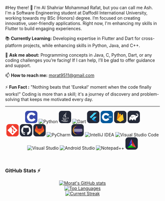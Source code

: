 #Hey there! 👋 I'm Al Shahriar Mohammad Rafat, but you can call me Ash.
I'm a Software Engineering student at Daffodil International University, working towards my BSc (Honors) degree. I’m focused on creating innovative, user-friendly applications. Right now, I'm enhancing my skills in Flutter to build engaging experiences.

📚 **Currently Learning:** Developing expertise in Flutter and Dart for cross-platform projects, while enhancing skills in Python, Java, and C++.

💬 **Ask me about:** Programming concepts in Java, C, Python, Dart, or any coding challenges you’re facing! If I can help, I’ll be glad to offer guidance and support.

📫 **How to reach me:** morat9511@gmail.com

⚡ **Fun Fact :** "Nothing beats that 'Eureka!' moment when the code finally works!" Coding is more than a skill; it's a journey of discovery and problem-solving that keeps me motivated every day.

---

<div align="center">

<img src="https://raw.githubusercontent.com/tandpfun/skill-icons/main/icons/C.svg" width="40" height="40" alt="C" />
<img src="https://raw.githubusercontent.com/yurijserrano/Github-Profile-Readme-Logos/master/programming%20languages/python.svg" width="40" height="40" alt="Python"/>
<img src="https://raw.githubusercontent.com/tandpfun/skill-icons/main/icons/Java-Dark.svg" width="40" height="40" alt="Java" />
<img src="https://raw.githubusercontent.com/yurijserrano/Github-Profile-Readme-Logos/master/programming%20languages/dart.svg" width="40" height="40" alt="Dart"/>
<img src="https://github.com/tandpfun/skill-icons/blob/main/icons/Flutter-Dark.svg" width="40" height="40" alt="Flutter"/>
<img src="https://raw.githubusercontent.com/tandpfun/skill-icons/main/icons/CPP.svg" width="40" height="40" alt="C++" />
<img src="https://github.com/tandpfun/skill-icons/blob/main/icons/Firebase-Dark.svg" width="40" height="40" alt="Firebase"/>
<img src="https://github.com/tandpfun/skill-icons/blob/main/icons/Gradle-Dark.svg" width="40" height="40" alt="Gradle"/>

</div>

<div align="center">

<img src="https://raw.githubusercontent.com/tandpfun/skill-icons/main/icons/Git.svg" width="40" height="40" alt="Git" />
<img src="https://github.com/tandpfun/skill-icons/blob/main/icons/Github-Dark.svg" width="40" height="40" alt="GitHub"/>
<img src="https://github.com/tandpfun/skill-icons/blob/main/icons/GitLab-Dark.svg" width="40" height="40" alt="GitLab"/>
<img src="https://raw.githubusercontent.com/yurijserrano/Github-Profile-Readme-Logos/master/ides/pycharm.svg" width="40" height="40" alt="PyCharm"/>
<img src="https://github.com/tandpfun/skill-icons/blob/main/icons/Eclipse-Dark.svg" width="40" height="40" alt="Eclipse" />
<img src="https://raw.githubusercontent.com/yurijserrano/Github-Profile-Readme-Logos/master/ides/intellij.svg" width="40" height="40" alt="IntelliJ IDEA"/>
<img src="https://raw.githubusercontent.com/yurijserrano/Github-Profile-Readme-Logos/master/text%20editors/vscode.svg" width="40" height="40" alt="Visual Studio Code"/>
<img src="https://raw.githubusercontent.com/yurijserrano/Github-Profile-Readme-Logos/master/ides/vs-studio.svg" width="40" height="40" alt="Visual Studio"/>
<img src="https://raw.githubusercontent.com/yurijserrano/Github-Profile-Readme-Logos/master/ides/android-studio.svg" width="40" height="40" alt="Android Studio"/>
<img src="https://raw.githubusercontent.com/yurijserrano/Github-Profile-Readme-Logos/master/text%20editors/notepad%2B%2B.png" width="40" height="40" alt="Notepad++"/>
<img src="https://github.com/tandpfun/skill-icons/blob/main/icons/CMake-Dark.svg" width="40" height="40" alt="CMake"/>

</div>

<br> <!-- Add space before stats -->
### GitHub Stats ⚡
<div align="center">
    <a href="https://github.com/as-morat">
        <img src="https://github-readme-stats.vercel.app/api?username=as-morat&show_icons=true&theme=radical" alt="Morat's GitHub stats" height="180" />
    </a>
    <br>
    <a href="https://github.com/as-morat">
        <img src="https://github-readme-stats.vercel.app/api/top-langs/?username=as-morat&layout=compact&theme=radical" alt="Top Languages" height="130" />
    </a>
    <br>
    <a href="https://github.com/as-morat">
        <img src="https://github-readme-streak-stats.herokuapp.com/?user=as-morat&theme=radical" alt="Current Streak" height="180" />
    </a>
</div>
<br> <!-- Add space after stats -->
